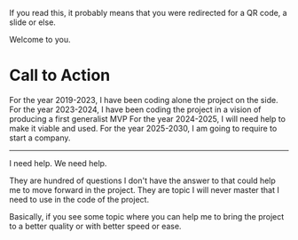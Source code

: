 If you read this, it probably means that you were redirected for a QR code, a slide or else.

Welcome to you.

# Call to Action

For the year 2019-2023, I have been coding alone the project on the side. 
For the year 2023-2024, I have been coding the project in a vision of producing a first generalist MVP
For the year 2024-2025, I will need help to make it viable and used.
For the year 2025-2030, I am going to require to start a company. 




-----------------------------------------


I need help.
We need help.

They are hundred of questions I don't have the answer to that could help me to move forward in the project.
They are topic I will never master that I need to use in the code of the project.


Basically, if you see some topic where you can help me to bring the project to a better quality or with better speed or ease.


